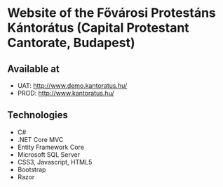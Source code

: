 # Website of the Fővárosi Protestáns Kántorátus (Capital Protestant Cantorate, Budapest)

## Available at
* UAT: http://www.demo.kantoratus.hu/
* PROD: http://www.kantoratus.hu/

## Technologies
* C#
* .NET Core MVC
* Entity Framework Core
* Microsoft SQL Server
* CSS3, Javascript, HTML5
* Bootstrap
* Razor
